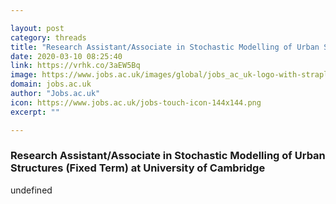 ```yaml
---

layout: post
category: threads
title: "Research Assistant/Associate in Stochastic Modelling of Urban Structures (Fixed Term) at University of Cambridge"
date: 2020-03-10 08:25:40
link: https://vrhk.co/3aEW5Bq
image: https://www.jobs.ac.uk/images/global/jobs_ac_uk-logo-with-strapline.jpg
domain: jobs.ac.uk
author: "Jobs.ac.uk"
icon: https://www.jobs.ac.uk/jobs-touch-icon-144x144.png
excerpt: ""

---
```


### Research Assistant/Associate in Stochastic Modelling of Urban Structures (Fixed Term) at University of Cambridge

undefined